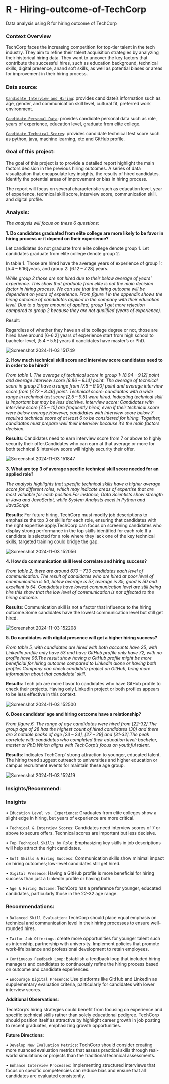 # R - Hiring-outcome-of-TechCorp
Data analysis using R for hiring outcome of TechCorp

### Context Overview

TechCorp faces the increasing competition for top-tier talent in the tech industry. They aim to refine their talent acquisition strategies by analyzing their historical hiring data. They want to uncover the key factors that contribute the successful hires, such as education background, technical skills, digital presence, anand soft skills, as well as potential biases or areas for improvement in their hiring process.

### Data source:

[`Candidate Interview and Hiring`](https://github.com/Nichol2th/R---Hiring-outcome-of-TechCorp/blob/main/CandidateInterviewandHiring.csv): provides candidate’s information such as age, gender, and communication skill level, cultural fit, preferred work environment.

[`Candidate Personal Data`](https://github.com/Nichol2th/R---Hiring-outcome-of-TechCorp/blob/main/CandidatePersonalData.csv): provides candidate personal data such as role, years of experience, education level, graduate from elite college.

[`Candidate Technical Scores`](https://github.com/Nichol2th/R---Hiring-outcome-of-TechCorp/blob/main/CandidateTechicalScores.csv): provides candidate technical test score such as python, java, machine learning, etc and GitHub profile.

### Goal of this project:

The goal of this project is to provide a detailed report highlight the main factors decision in the previous hiring outcomes. A series of data visualization that encapsulate key insights, the results of hired candidates. Identify the potential areas of improvement or bias in hiring process.

The report will focus on several characteristic such as education level, year of experience, technical skill score, interview score, communication skill, and digital profile.

### Analysis:

*The analysis will focus on these 6 questions:*

**1. Do candidates graduated from elite college are more likely to be favor in hiring process or it depend on their experience?**
   
Let candidates do not graduate from elite college denote group 1.
Let candidates graduate from elite college denote group 2.

In table 1. Those are hired have the average years of experience of group 1: [5.4 – 6.16]years, and group 2: [6.12 – 7.28] years.

*While group 2 those are not hired due to their below average of years’ experience. This show that graduate from elite is not the main decision factor in hiring process. We can see that the hiring outcome will be dependent on years of experience. From figure 1 in the appendix shows the hiring outcome of candidates applied in the company with their education level. Due to a larger amount of applied, group 1 get more rejection compared to group 2 because they are not qualified (years of experience).*

Result:

Regardless of whether they have an elite college degree or not, those are hired have around [6-6.2] years of experience start from high school to bachelor level, [5.4 – 5.5] years if candidates have master’s or PhD.

![Screenshot 2024-11-03 151749](https://github.com/user-attachments/assets/5cf1fbea-8867-479b-88bd-266c67357693)


**2. How much technical skill score and interview score candidates need to in order to be hired?**

*From table 1. The average of technical score in group 1: [8.94 – 9.12] point and average interview score [8.86 – 9.14] point. The average of technical score in group 2 have a range from [7.8 – 9.00] point and average interview score from [7.72 – 8.46] point.
Technical score: candidates with a wide range in technical test score [2.5 – 9.5] were hired. Indicating technical skill is important but may be less decisive.
Interview score: Candidates with interview score [7.5 – 10] are frequently hired, even if their technical score were below average.However, candidates with interview score below 7 required technical score of at least 6 to be considered for hiring.
Together, candidates must prepare well their interview because it’s the main factors decision.*

**Results**:
Candidates need to earn interview score from 7 or above to highly security their offer.Candidates who can earn at that average or more for both technical & interview score will highly security their offer.

![Screenshot 2024-11-03 151847](https://github.com/user-attachments/assets/a8cc67f9-fbb6-4ee0-a106-3ab2dbcf066c)


**3. What are top 3 of average specific technical skill score needed for an applied role?**

*The analysis highlights that specific technical skills have a higher average score for different roles, which may indicate areas of expertise that are most valuable for each position.For instance, Data Scientists show strength in Java and JavaScript, while System Analysts excel in Python and JavaScript.*

**Results**:
For future hiring, TechCorp must modify job descriptions to emphasize the top 3 or skills for each role, ensuring that candidates with the right expertise apply.TechCorp can focus on screening candidates who display strong performance in the top skills identified for each role.If a candidate is selected for a role where they lack one of the key technical skills, targeted training could bridge the gap.

![Screenshot 2024-11-03 152056](https://github.com/user-attachments/assets/2b1a14cd-6844-49b0-ab92-b3744a9fb784)

   
**4. How do communication skill level correlate and hiring success?**

*From table 2, there are around 670 – 730 candidates each level of communication. The result of candidates who are hired at poor level of communication is 50, below average is 57, average is 35, good is 50 and excellent is 54. Candidates have lowest communication level are still being hire this show that the low level of communication is not affected to the hiring outcome.*

**Results**:
Communication skill is not a factor that influence to the hiring outcome.Some candidates have the lowest communication level but still get hired.

![Screenshot 2024-11-03 152208](https://github.com/user-attachments/assets/4f17e918-8d42-4d4e-9036-7a9eead7112d)
   
**5. Do candidates with digital presence will get a higher hiring success?**

*From table 5, with candidates are hired with both accounts have 25, with LinkedIn profile only have 53 and have GitHub profile only have 72, with no profile have 96.The result show having a GitHub profile might be more beneficial for hiring outcome compared to LinkedIn alone or having both profiles.Company can check candidate project on GitHub, bring more information about that candidate’ skill.*

**Results**:
Tech job are more flavor to candidates who have GitHub profile to check their projects. Having only LinkedIn project or both profiles appears to be less effective in this context.

![Screenshot 2024-11-03 152500](https://github.com/user-attachments/assets/60ce8be2-7ebb-47a8-b189-9f57b8ec3e4f)

  
**6. Does candidate’ age and hiring outcome have a relationship?**

*From figure.6. The range of age candidates were hired from [22-32].The group age of 28 has the highest count of hired candidates (30) and there are 3 notable peaks of age [23 – 24], [27 – 29] and [31-32].The peak correlate with candidates who completed their education level: bachelor, master or PhD.Which aligns with TechCorp’s focus on youthful talent.*

**Results**:
Indicates TechCorp’ strong attraction to younger, educated talent. The hiring trend suggest outreach to universities and higher education or campus recruitment events for maintain these age group.

![Screenshot 2024-11-03 152419](https://github.com/user-attachments/assets/fbe77ec7-b8f0-4b6b-bb08-bfb6045695b4)


### Insights/Recommend:

### Insights
• `Education Level vs. Experience`: Graduates from elite colleges show a slight edge in hiring, but years of experience are more critical.

• `Technical & Interview Scores`: Candidates need interview scores of 7 or above to secure offers. Technical scores are important but less decisive.

• `Top Technical Skills by Role`: Emphasizing key skills in job descriptions will help attract the right candidates.

• `Soft Skills & Hiring Success`: Communication skills show minimal impact on hiring outcomes; low-level candidates still get hired.

• `Digital Presence`: Having a GitHub profile is more beneficial for hiring success than just a LinkedIn profile or having both.

• `Age & Hiring Outcome`: TechCorp has a preference for younger, educated candidates, particularly those in the 22-32 age range.


### Recommendations:

• `Balanced Skill Evaluation`: TechCorp should place equal emphasis on technical and communication level in their hiring processes to ensure well-rounded hires.

• `Tailor Job Offerings`: create more opportunities for younger talent such as internship, partnership with university. Implement policies that promote work-life balance and professional development to retain employees.

• `Continuous Feedback Loop`: Establish a feedback loop that included hiring managers and candidates to continuously refine the hiring process based on outcome and candidate experiences.

• `Encourage Digital Presence`: Use platforms like GitHub and LinkedIn as supplementary evaluation criteria, particularly for candidates with lower interview scores.


**Additional Observations**:

TechCorp’s hiring strategies could benefit from focusing on experience and specific technical skills rather than solely educational pedigree. TechCorp should position itself as attractive by highlight career growth in job posting to recent graduates, emphasizing growth opportunities.

**Future Directions**:

• `Develop New Evaluation Metrics`: TechCorp should consider creating more nuanced evaluation metrics that assess practical skills through real-world
simulations or projects than the traditional technical assessments.

• `Enhance Interview Processes`: Implementing structured interviews that focus on specific competencies can reduce bias and ensure that all candidates are evaluated consistently.











